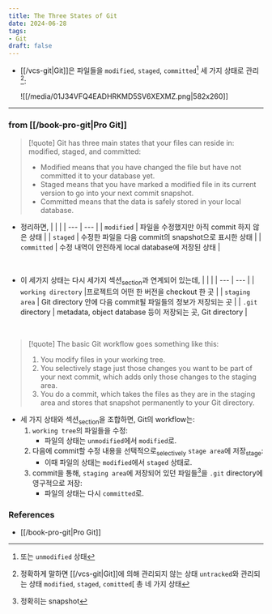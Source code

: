 ```yaml
---
title: The Three States of Git
date: 2024-06-28
tags:
- Git
draft: false
---
```


- [[/vcs-git|Git]]은 파일들을 `modified`, `staged`, `committed`[^1] 세 가지 상태로 관리[^2]:

    ![[/media/01J34VFQ4EADHRKMD5SV6XEXMZ.png|582x260]]

[^1]: 또는 `unmodified` 상태
[^2]: 정확하게 말하면 [[/vcs-git|Git]]에 의해 관리되지 않는 상태 `untracked`와 관리되는 상태 `modified`, `staged`, `comitted`[ 총 네 가지 상태


---
### from [[/book-pro-git|Pro Git]]
> [!quote] Git has three main states that your files can reside in: modified, staged, and committed:
> - Modified means that you have changed the file but have not committed it to your database yet.
> - Staged means that you have marked a modified file in its current version to go into your next commit snapshot.
> - Committed means that the data is safely stored in your local database.
- 정리하면,
    | | |
    | --- | --- |
    | `modified` | 파일을 수정했지만 아직 commit 하지 않은 상태 |
    | `staged` | 수정한 파일을 다음 commit의 snapshot으로 표시한 상태 |
    | `committed` | 수정 내역이 안전하게 local database에 저장된 상태 |
  

<BR />

- 이 세가지 상태는 다시 세가지 섹션<sub>section</sub>과 연계되어 있는데,
    | | |
    | --- | --- |
    | `working directory` |프로젝트의 어떤 한 버전을 checkout 한  곳 |
    | `staging area` | Git directory 안에 다음 commit될 파일들의 정보가 저장되는 곳 |
    | `.git` directory | metadata, object database 등이 저장되는 곳, Git directory |

<BR />

> [!quote] The basic Git workflow goes something like this: 
> 1. You modify files in your working tree.
> 2. You selectively stage just those changes you want to be part of your next commit, which adds only those changes to the staging area.
> 3. You do a commit, which takes the files as they are in the staging area and stores that snapshot permanently to your Git directory.

- 세 가지 상태와 섹션<sub>section</sub>을 조합하면, Git의 workflow는:
    1. `working tree`의 파일들을 수정:
        - 파일의 상태는 `unmodified`에서 `modified`로.
    2. 다음에 commit할 수정 내용을 선택적으로<sub>selectively</sub> `stage area`에 저장<sub>stage</sub>:
        - 이때 파일의 상태는 `modified`에서 `staged` 상태로.
    3. commit을 통해, `staging area`에 저장되어 있던 파일들[^3]을 `.git` directory에 영구적으로 저장:
        - 파일의 상태는 다시 `committed`로.

[^3]: 정확히는 snapshot 


### References
- [[/book-pro-git|Pro Git]]